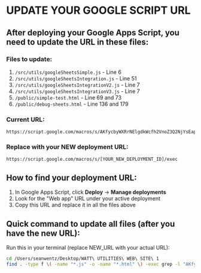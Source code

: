# UPDATE YOUR GOOGLE SCRIPT URL

## After deploying your Google Apps Script, you need to update the URL in these files:

### Files to update:
1. `/src/utils/googleSheetsSimple.js` - Line 6
2. `/src/utils/googleSheetsIntegration.js` - Line 51  
3. `/src/utils/googleSheetsIntegrationV2.js` - Line 7
4. `/src/utils/googleSheetsIntegrationV3.js` - Line 7
5. `/public/simple-test.html` - Line 69 and 73
6. `/public/debug-sheets.html` - Line 136 and 179

### Current URL:
```
https://script.google.com/macros/s/AKfycbyWXRrNElgdkWcfh2VnoZ3Q2NjYsEapJsKhYMp7jOg73I1Xn7MVvPv5PieTpuZ1Dl48/exec
```

### Replace with your NEW deployment URL:
```
https://script.google.com/macros/s/[YOUR_NEW_DEPLOYMENT_ID]/exec
```

## How to find your deployment URL:
1. In Google Apps Script, click **Deploy** → **Manage deployments**
2. Look for the "Web app" URL under your active deployment
3. Copy this URL and replace it in all the files above

## Quick command to update all files (after you have the new URL):
Run this in your terminal (replace NEW_URL with your actual URL):
```bash
cd /Users/seanwentz/Desktop/WATT\ UTILITIES\ WEB\ SITE\ 1
find . -type f \( -name "*.js" -o -name "*.html" \) -exec grep -l "AKfycby" {} \; | xargs sed -i '' 's|https://script.google.com/macros/s/AKfycbyWXRrNElgdkWcfh2VnoZ3Q2NjYsEapJsKhYMp7jOg73I1Xn7MVvPv5PieTpuZ1Dl48/exec|YOUR_NEW_URL_HERE|g'
```